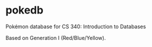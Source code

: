 # pokedb
Pokémon database for CS 340: Introduction to Databases

Based on Generation I (Red/Blue/Yellow).
